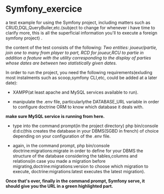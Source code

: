 # Symfony_exercice
a test example for using the Symfony project, including matters such as CRUD,DQL,QueryBuiler,etc.(subject to change for whenever i have time to clarify more, this is all the superficial information you'll to execute a foreign symfony project) .

the content of the test consists of the following:
  _Two entities: joueur/partie, join one to many from player to part, RCD for joueur,RCU to partie in addition a feature with the utility corresponding to the display of parties whose dates are between two statistically given dates._

In order to run the project, you need the following requirements(exluding most instalments such as scoop,symfony CLI,etc, could be added at a later date):
* XAMPP(at least apache and MySQL services available to run).

* manipulate the .env file, particularlythe DATABASE_URL variable in order to configure doctrine ORM to know which database it deals with.

**make sure MySQL service is running from here.**
* type into the command prompt(in the project directory) php bin/console d:d:c(this creates the database in your DBMS(SGBD in french) of choice depending on your configuration of the .env file.

* again, in the command prompt, php bin/console doctrine:migrations:migrate in order to define for your DBMS the structure of the database considering the tables,columns and relations(in case you made a migration before migrating,doctrine:migrations:version to choose which migration to execute, doctrine:migrations:latest executes the latest migration). 

**Once that's over, finally in the command prompt, Symfony serve, it should give you the URL in a green highlighted part.**
